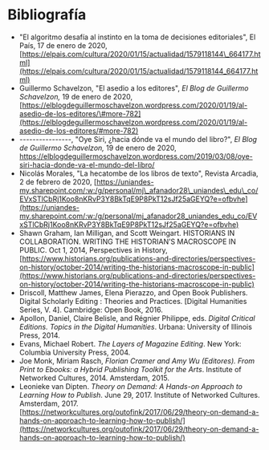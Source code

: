 # Bibliografía



* "El algoritmo desafía al instinto en la toma de decisiones editoriales", El País, 17 de enero de 2020, [https://elpais.com/cultura/2020/01/15/actualidad/1579118144\_664177.html](https://elpais.com/cultura/2020/01/15/actualidad/1579118144_664177.html) 
* Guillermo Schavelzon, "El asedio a los editores",  _El Blog de Guillermo Schavelzon,_ 19 de enero de 2020,  [https://elblogdeguillermoschavelzon.wordpress.com/2020/01/19/al-asedio-de-los-editores/\#more-782](https://elblogdeguillermoschavelzon.wordpress.com/2020/01/19/al-asedio-de-los-editores/#more-782)
* ----------------, "Oye Siri, ¿hacia dónde va el mundo del libro?", _El Blog de Guillermo Schavelzon,_ 19 de enero de 2020, [https://elbl](https://elblogdeguillermoschavelzon.wordpress.com/2019/03/08/oye-siri-hacia-donde-va-el-mundo-del-libro/)[ogdeguillermoschavelzon.wordpress.com/2019/03/08/oye-siri-hacia-donde-va-el-mundo-del-libro/](https://elblogdeguillermoschavelzon.wordpress.com/2019/03/08/oye-siri-hacia-donde-va-el-mundo-del-libro/)
* Nicolás Morales, "La hecatombe de los libros de texto", Revista Arcadia, 2 de febrero de 2020, [https://uniandes-my.sharepoint.com/:w:/g/personal/mj\_afanador28\_uniandes\_edu\_co/EVxSTlCbRj1Koo8nKRvP3Y8BkTqE9P8PkT12sJf25aGEYQ?e=ofbvhe](https://uniandes-my.sharepoint.com/:w:/g/personal/mj_afanador28_uniandes_edu_co/EVxSTlCbRj1Koo8nKRvP3Y8BkTqE9P8PkT12sJf25aGEYQ?e=ofbvhe)
* Shawn Graham, Ian Milligan, and Scott Weingart. HISTORIANS IN COLLABORATION. WRITING THE HISTORIAN’S MACROSCOPE IN PUBLIC. Oct 1, 2014, Perspectives in History, [https://www.historians.org/publications-and-directories/perspectives-on-history/october-2014/writing-the-historians-macroscope-in-public](https://www.historians.org/publications-and-directories/perspectives-on-history/october-2014/writing-the-historians-macroscope-in-public)
* Driscoll, Matthew James, Elena Pierazzo, and Open Book Publishers. Digital Scholarly Editing : Theories and Practices. \[Digital Humanities Series, V. 4\]. Cambridge: Open Book, 2016. 
* Apollon, Daniel, Claire Belisle, and Régnier Philippe, eds. _Digital Critical Editions. Topics in the Digital Humanities_. Urbana: University of Illinois Press, 2014. 
* Evans, Michael Robert. _The Layers of Magazine Editing_. New York: Columbia University Press, 2004.
* Joe Monk, Miriam Rasch, _Florian Cramer and Amy Wu \(Editores\). From Print to Ebooks: a Hybrid Publishing Toolkit for the Arts_. Institute of Networked Cultures, 2014. Amsterdam, 2015.
* Leonieke van Dipten. _Theory on Demand: A Hands-on Approach to Learning How to Publish_. June 29, 2017. Institute of Networked Cultures. Amsterdam, 2017. [https://networkcultures.org/outofink/2017/06/29/theory-on-demand-a-hands-on-approach-to-learning-how-to-publish/](https://networkcultures.org/outofink/2017/06/29/theory-on-demand-a-hands-on-approach-to-learning-how-to-publish/)

